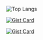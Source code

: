 ![Top Langs](https://github-readme-stats.vercel.app/api/top-langs/?username=AceOfSpadesCard&layout=compact)

[![Gist Card](https://github.com/AceOfSpadesCard/AceOfSpadesCard/api/gist?id=bbfce31e0217a3689c8d961a356cb10d)](https://gist.github.com/AceOfSpadesCard/56081bd033fba709c70efa1f4dde42d3)

[![Gist Card](https://github-readme-stats.vercel.app/api/gist?id=bbfce31e0217a3689c8d961a356cb10d)](https://gist.github.com/AceOfSpadesCard/16d5ea45de4d1e025b4a10c204e529e9)



